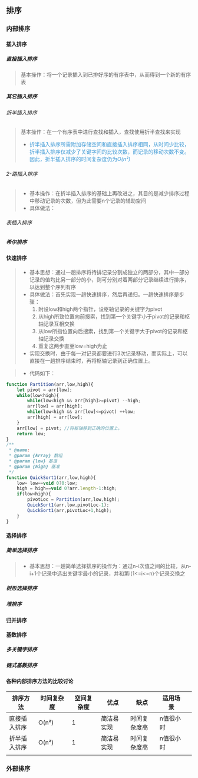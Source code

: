 ## 排序
### 内部排序
#### 插入排序
##### 直接插入排序
> 基本操作：将一个记录插入到已排好序的有序表中，从而得到一个新的有序表
##### 其它插入排序
###### 折半插入排序
> 基本操作：在一个有序表中进行查找和插入，查找使用折半查找来实现
> * <font color=#3F9AD6>折半插入排序所需附加存储空间和直接插入排序相同，从时间少比较，折半插入排序仅减少了关键字间的比较次数，而记录的移动次数不变。因此，折半插入排序的时间复杂度仍为*O(n²)* </font>

###### 2-路插入排序
> * 基本操作：在折半插入排序的基础上再改进之，其目的是减少排序过程中移动记录的次数，但为此需要n个记录的辅助空间
> * 具体做法：

###### 表插入排序

##### 希尔排序
#### 快速排序
> * 基本思想：通过一趟排序将待排记录分割成独立的两部分，其中一部分记录的值均比另一部分的小，则可分别对着两部分记录继续进行排序，以达到整个序列有序
> * 具体做法：首先实现一趟快速排序，然后再递归。一趟快速排序是步骤：<br/>
>   1. 附设low和high两个指针，设枢轴记录的关键字为pivot<br/>
>   2. 从high所致位置向前搜索，找到第一个关键字小于pivot的记录和枢轴记录互相交换
>   3. 从low所指位置向后搜索，找到第一个关键字大于pivot的记录和枢轴记录交换
>   4. 重复这两步直至low=high为止
> * 实现交换时，由于每一对记录都要进行3次记录移动，而实际上，可以直接在一趟排序结束时，再将枢轴记录到正确位置上。

> * 代码如下：
```JavaScript
function Partition(arr,low,high){
    let pivot = arr[low];
    while(low<high){
        while(low<high && arr[high]>=pivot) --high;
        arr[low] = arr[high];
        while(low<high && arr[low]<=pivot) ++low;
        arr[high] = arr[low];
    }
    arr[low] = pivot; //将枢轴移到正确的位置上。
    return low;
}
/**
 * @name: 
 * @param {Array} 数组
 * @param {low} 基准
 * @param {high} 基准
 */
function QuickSort1(arr,low,high){
    low= low==void 0?0:low;
    high = high==void 0?arr.length-1:high;
    if(low<high){
        pivotLoc = Partition(arr,low,high);
        QuickSort1(arr,low,pivotLoc-1);
        QuickSort1(arr,pivotLoc+1,high);
    }
}
```
#### 选择排序
##### 简单选择排序
> * 基本思想：一趟简单选择排序的操作为：通过n-i次值之间的比较，从n-i+1个记录中选出关键字最小的记录，并和第i(1<=i<=n)个记录交换之
##### 树形选择排序
##### 堆排序
#### 归并排序
#### 基数排序
##### 多关键字排序
##### 链式基数排序
#### 各种内部排序方法的比较讨论
<style>
table th:first-of-type {
	width: 100px;
}
table th:nth-of-type(2) {
	width: 100px;
}
table th:nth-of-type(3) {
	width: 100px;
}
table th:nth-of-type(4) {
	width: 100px;
}
table th:nth-of-type(5) {
	width: 100px;
}
table th:nth-of-type(6) {
	width: 100px;
}
</style>
| 排序方法 | 时间复杂度 | 空间复杂度 | 优点 | 缺点 | 适用场景 |  |
| --- | --- | --- | --- | --- | --- | --- |
| 直接插入排序 | O(n²) | 1 | 简洁易实现 | 时间复杂度高 | n值很小时 |  |
| 折半插入排序 | O(n²) | 1 | 简洁易实现 | 时间复杂度高 | n值很小时 |  |
|  |  |  |  |  |  |  |
### 外部排序